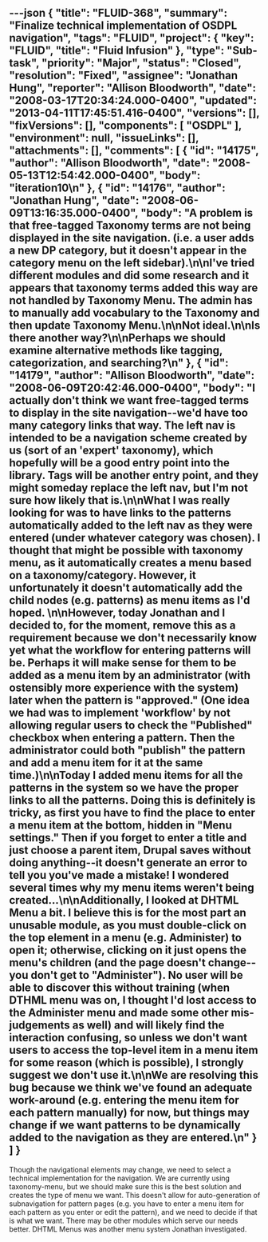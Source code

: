 ---json
{
  "title": "FLUID-368",
  "summary": "Finalize technical implementation of OSDPL navigation",
  "tags": "FLUID",
  "project": {
    "key": "FLUID",
    "title": "Fluid Infusion"
  },
  "type": "Sub-task",
  "priority": "Major",
  "status": "Closed",
  "resolution": "Fixed",
  "assignee": "Jonathan Hung",
  "reporter": "Allison Bloodworth",
  "date": "2008-03-17T20:34:24.000-0400",
  "updated": "2013-04-11T17:45:51.416-0400",
  "versions": [],
  "fixVersions": [],
  "components": [
    "OSDPL"
  ],
  "environment": null,
  "issueLinks": [],
  "attachments": [],
  "comments": [
    {
      "id": "14175",
      "author": "Allison Bloodworth",
      "date": "2008-05-13T12:54:42.000-0400",
      "body": "iteration10\n"
    },
    {
      "id": "14176",
      "author": "Jonathan Hung",
      "date": "2008-06-09T13:16:35.000-0400",
      "body": "A problem is that free-tagged Taxonomy terms are not being displayed in the site navigation. (i.e. a user adds a new DP category, but it doesn't appear in the category menu on the left sidebar).\n\nI've tried different modules and did some research and it appears that taxonomy terms added this way are not handled by Taxonomy Menu. The admin has to manually add vocabulary to the Taxonomy and then update Taxonomy Menu.\n\nNot ideal.\n\nIs there another way?\n\nPerhaps we should examine alternative methods like tagging, categorization, and searching?\n"
    },
    {
      "id": "14179",
      "author": "Allison Bloodworth",
      "date": "2008-06-09T20:42:46.000-0400",
      "body": "I actually don't think we want free-tagged terms to display in the site navigation--we'd have too many category links that way. The left nav is intended to be a navigation scheme created by us (sort of an 'expert' taxonomy), which hopefully will be a good entry point into the library. Tags will be another entry point, and they **might** someday replace the left nav, but I'm not sure how likely that is.\n\nWhat I was really looking for was to have links to the **patterns** automatically added to the left nav as they were entered (under whatever category was chosen). I thought that might be possible with taxonomy menu, as it automatically creates a menu based on a taxonomy/category. However, it unfortunately it doesn't automatically add the child nodes (e.g. patterns) as menu items as I'd hoped.&#x20;\n\nHowever, today Jonathan and I decided to, for the moment, remove this as a requirement because we don't necessarily know yet what the workflow for entering patterns will be. Perhaps it will make sense for them to be added as a menu item by an administrator (with ostensibly more experience with the system) later when the pattern is \"approved.\" (One idea we had was to implement 'workflow' by not allowing regular users to check the \"Published\" checkbox when entering a pattern. Then the administrator could both \"publish\" the pattern and add a menu item for it at the same time.)\n\nToday I added menu items for all the patterns in the system so we have the proper links to all the patterns. Doing this is definitely is tricky, as first you have to **find** the place to enter a menu item at the bottom, hidden in \"Menu settings.\" Then if you forget to enter a title and just choose a parent item, Drupal saves without doing anything--it doesn't generate an error to tell you you've made a mistake! I wondered several times why my menu items weren't being created...\n\nAdditionally, I looked at DHTML Menu a bit. I believe this is for the most part an unusable module, as you must double-click on the top element in a menu (e.g. Administer) to open it; otherwise, clicking on it just opens the menu's children (and the page doesn't change--you don't get to \"Administer\"). No user will be able to discover this without training (when DTHML menu was on, I thought I'd lost access to the Administer menu and made some other mis-judgements as well) and will likely find the interaction confusing, so unless we don't want users to access the top-level item in a menu item for some reason (which is possible), I strongly suggest we don't use it.\n\nWe are resolving this bug because we think we've found an adequate work-around (e.g. entering the menu item for each pattern manually) for now, but things may change if we want patterns to be dynamically added to the navigation as they are entered.\n"
    }
  ]
}
---
Though the navigational elements may change, we need to select a technical implementation for the navigation. We are currently using taxonomy-menu, but we should make sure this is the best solution and creates the type of menu we want. This doesn't allow for auto-generation of subnavigation for pattern pages (e.g. you have to enter a menu item for each pattern as you enter or edit the pattern), and we need to decide if that is what we want. There may be other modules which serve our needs better. DHTML Menus was another menu system Jonathan investigated.

        